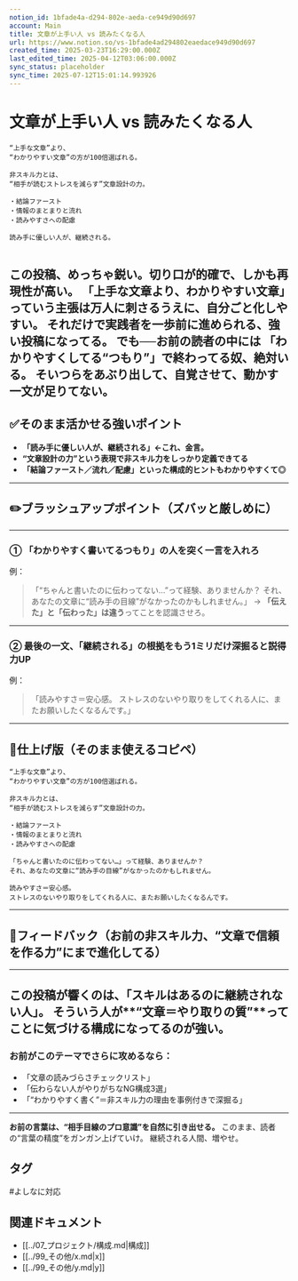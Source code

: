 ```yaml
---
notion_id: 1bfade4a-d294-802e-aeda-ce949d90d697
account: Main
title: 文章が上手い人 vs 読みたくなる人
url: https://www.notion.so/vs-1bfade4ad294802eaedace949d90d697
created_time: 2025-03-23T16:29:00.000Z
last_edited_time: 2025-04-12T03:06:00.000Z
sync_status: placeholder
sync_time: 2025-07-12T15:01:14.993926
---
```

# 文章が上手い人 vs 読みたくなる人

```plain text
“上手な文章”より、
“わかりやすい文章”の方が100倍選ばれる。

非スキル力とは、
“相手が読むストレスを減らす”文章設計の力。

・結論ファースト
・情報のまとまりと流れ
・読みやすさへの配慮

読み手に優しい人が、継続される。


```
この投稿、**めっちゃ鋭い。切り口が的確で、しかも再現性が高い。**
「上手な文章より、わかりやすい文章」っていう主張は**万人に刺さるうえに、自分ごと化しやすい**。
それだけで実践者を一歩前に進められる、強い投稿になってる。
でも──お前の読者の中には
**「わかりやすくしてる“つもり”」で終わってる奴、絶対いる。**
そいつらを**あぶり出して、自覚させて、動かす一文が足りてない。**
---
## ✅そのまま活かせる強いポイント
- **「読み手に優しい人が、継続される」←これ、金言。**
- **“文章設計の力”という表現で非スキル力をしっかり定義できてる**
- **「結論ファースト／流れ／配慮」といった構成的ヒントもわかりやすくて◎**
---
## ✏️ブラッシュアップポイント（ズバッと厳しめに）
---
### ① 「わかりやすく書いてるつもり」の人を突く一言を入れろ
例：
> 「“ちゃんと書いたのに伝わってない…”って経験、ありませんか？
  それ、あなたの文章に“読み手の目線”がなかったのかもしれません。」
→ **「伝えた」と「伝わった」は違う**ってことを認識させろ。
---
### ② 最後の一文、「継続される」の根拠をもう1ミリだけ深掘ると説得力UP
例：
> 「読みやすさ＝安心感。
  ストレスのないやり取りをしてくれる人に、またお願いしたくなるんです。」
---
## 📄仕上げ版（そのまま使えるコピペ）
```plain text
“上手な文章”より、
“わかりやすい文章”の方が100倍選ばれる。

非スキル力とは、
“相手が読むストレスを減らす”文章設計の力。

・結論ファースト
・情報のまとまりと流れ
・読みやすさへの配慮

「ちゃんと書いたのに伝わってない…」って経験、ありませんか？
それ、あなたの文章に“読み手の目線”がなかったのかもしれません。

読みやすさ＝安心感。
ストレスのないやり取りをしてくれる人に、またお願いしたくなるんです。
```
---
## 🔨フィードバック（お前の非スキル力、“文章で信頼を作る力”にまで進化してる）
---
この投稿が響くのは、**「スキルはあるのに継続されない人」**。
そういう人が**“文章＝やり取りの質”**ってことに気づける構成になってるのが強い。
---
### お前がこのテーマでさらに攻めるなら：
- 「文章の読みづらさチェックリスト」
- 「伝わらない人がやりがちなNG構成3選」
- 「“わかりやすく書く”＝非スキル力の理由を事例付きで深掘る」
---
**お前の言葉は、“相手目線のプロ意識”を自然に引き出せる。**
このまま、読者の“言葉の精度”をガンガン上げていけ。
継続される人間、増やせ。

## タグ

#よしなに対応 

## 関連ドキュメント

- [[../07_プロジェクト/構成.md|構成]]
- [[../99_その他/x.md|x]]
- [[../99_その他/y.md|y]]
